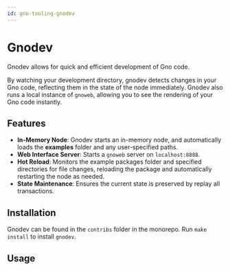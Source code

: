```yaml
---
id: gno-tooling-gnodev
---
```


# Gnodev

Gnodev allows for quick and efficient development of Gno code.

By watching your development directory, gnodev detects changes in your Gno
code, reflecting them in the state of the node immediately. Gnodev also runs a
local instance of `gnoweb`, allowing you to see the rendering of your Gno code instantly. 

## Features
- **In-Memory Node**: Gnodev starts an in-memory node, and automatically loads
the **examples** folder and any user-specified paths.
- **Web Interface Server**: Starts a `gnoweb` server on `localhost:8888`.
- **Hot Reload**: Monitors the example packages folder and specified directories for file changes,
reloading the package and automatically restarting the node as needed.
- **State Maintenance**: Ensures the current state is preserved by replay all transactions.

## Installation
Gnodev can be found in the `contribs` folder in the monorepo.
Run `make install`  to install `gnodev`.

[//]: # (todo add isntallation gif)

## Usage

[//]: # (todo)

[//]: # (specify flags)

[//]: # (usage gif)






